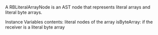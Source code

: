 A RBLiteralArrayNode is an AST node that represents literal arrays and literal byte arrays.

Instance Variables
	contents: <Array of: RBLiteralNode> literal nodes of the array
	isByteArray: <Boolean> if the receiver is a literal byte array

